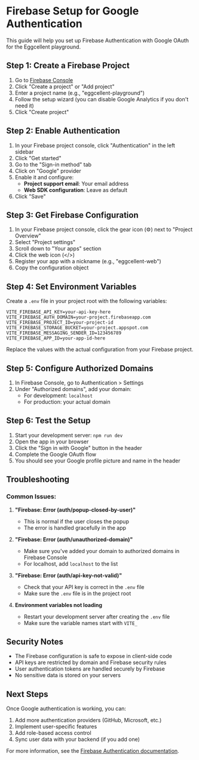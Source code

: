 # Firebase Setup for Google Authentication

This guide will help you set up Firebase Authentication with Google OAuth for the Eggcellent playground.

## Step 1: Create a Firebase Project

1. Go to [Firebase Console](https://console.firebase.google.com/)
2. Click "Create a project" or "Add project"
3. Enter a project name (e.g., "eggcellent-playground")
4. Follow the setup wizard (you can disable Google Analytics if you don't need it)
5. Click "Create project"

## Step 2: Enable Authentication

1. In your Firebase project console, click "Authentication" in the left sidebar
2. Click "Get started"
3. Go to the "Sign-in method" tab
4. Click on "Google" provider
5. Enable it and configure:
   - **Project support email**: Your email address
   - **Web SDK configuration**: Leave as default
6. Click "Save"

## Step 3: Get Firebase Configuration

1. In your Firebase project console, click the gear icon (⚙️) next to "Project Overview"
2. Select "Project settings"
3. Scroll down to "Your apps" section
4. Click the web icon (</>)
5. Register your app with a nickname (e.g., "eggcellent-web")
6. Copy the configuration object

## Step 4: Set Environment Variables

Create a `.env` file in your project root with the following variables:

```env
VITE_FIREBASE_API_KEY=your-api-key-here
VITE_FIREBASE_AUTH_DOMAIN=your-project.firebaseapp.com
VITE_FIREBASE_PROJECT_ID=your-project-id
VITE_FIREBASE_STORAGE_BUCKET=your-project.appspot.com
VITE_FIREBASE_MESSAGING_SENDER_ID=123456789
VITE_FIREBASE_APP_ID=your-app-id-here
```

Replace the values with the actual configuration from your Firebase project.

## Step 5: Configure Authorized Domains

1. In Firebase Console, go to Authentication > Settings
2. Under "Authorized domains", add your domain:
   - For development: `localhost`
   - For production: your actual domain

## Step 6: Test the Setup

1. Start your development server: `npm run dev`
2. Open the app in your browser
3. Click the "Sign in with Google" button in the header
4. Complete the Google OAuth flow
5. You should see your Google profile picture and name in the header

## Troubleshooting

### Common Issues:

1. **"Firebase: Error (auth/popup-closed-by-user)"**

   - This is normal if the user closes the popup
   - The error is handled gracefully in the app

2. **"Firebase: Error (auth/unauthorized-domain)"**

   - Make sure you've added your domain to authorized domains in Firebase Console
   - For localhost, add `localhost` to the list

3. **"Firebase: Error (auth/api-key-not-valid)"**

   - Check that your API key is correct in the `.env` file
   - Make sure the `.env` file is in the project root

4. **Environment variables not loading**
   - Restart your development server after creating the `.env` file
   - Make sure the variable names start with `VITE_`

## Security Notes

- The Firebase configuration is safe to expose in client-side code
- API keys are restricted by domain and Firebase security rules
- User authentication tokens are handled securely by Firebase
- No sensitive data is stored on your servers

## Next Steps

Once Google authentication is working, you can:

1. Add more authentication providers (GitHub, Microsoft, etc.)
2. Implement user-specific features
3. Add role-based access control
4. Sync user data with your backend (if you add one)

For more information, see the [Firebase Authentication documentation](https://firebase.google.com/docs/auth).
